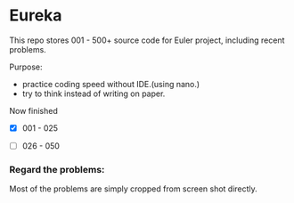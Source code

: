 Eureka
====

This repo stores 001 - 500+ source code for Euler project, including recent problems.

Purpose: 

- practice coding speed without IDE.(using nano.)
- try to think instead of writing on paper.

Now finished
 
- [x] 001 - 025 
- [ ] 026 - 050


### Regard the problems:

Most of the problems are simply cropped from screen shot directly.
